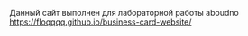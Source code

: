 Данный сайт выполнен для лабораторной работы 
aboudno https://floqqqq.github.io/business-card-website/
